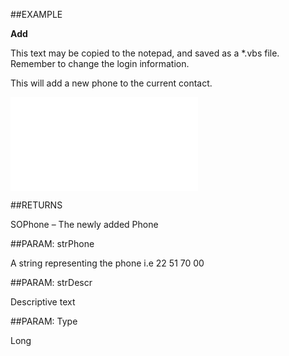 

##EXAMPLE

**Add**


This text may be copied to the notepad, and saved as a *.vbs file. Remember to change the login information.
 
This will add a new phone to the current contact.


![](../../Examples/vbs/SOPhones.Add.vbs.txt)




##RETURNS

SOPhone – The newly added Phone





##PARAM: strPhone

A string representing the phone i.e 22 51 70 00





##PARAM: strDescr

Descriptive text





##PARAM: Type

Long



